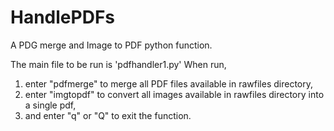 # HandlePDFs
A PDG merge and Image to PDF python function.

The main file to be run is 'pdfhandler1.py'
When run, 
1. enter "pdfmerge" to merge all PDF files available in rawfiles directory,
2. enter "imgtopdf" to convert all images available in rawfiles directory into a single pdf,
3. and enter "q" or "Q" to exit the function.
